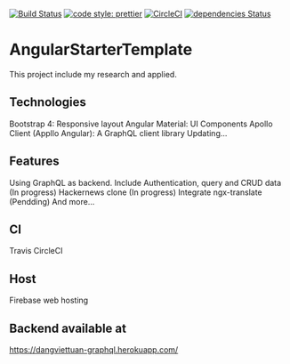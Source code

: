 [![Build Status](https://travis-ci.org/dangviettuan/angular-starter-template.svg?branch=master)](https://travis-ci.org/dangviettuan/angular-starter-template)
[![code style: prettier](https://img.shields.io/badge/code_style-prettier-ff69b4.svg?style=flat-square)](https://github.com/prettier/prettier)
[![CircleCI](https://circleci.com/gh/dangviettuan/angular-starter-template.svg?style=svg)](https://circleci.com/gh/dangviettuan/angular-starter-template)
[![dependencies Status](https://david-dm.org/dangviettuan/angular-starter-template/status.svg)](https://david-dm.org/dangviettuan/angular-starter-template)

# AngularStarterTemplate

This project include my research and applied.

## Technologies
Bootstrap 4: Responsive layout
Angular Material: UI Components
Apollo Client (Appllo Angular): A GraphQL client library
Updating... 

## Features
Using GraphQL as backend. Include Authentication, query and CRUD data (In progress)
Hackernews clone (In progress)
Integrate ngx-translate (Pendding)
And more...

## CI
Travis
CircleCI

## Host
Firebase web hosting

## Backend available at
https://dangviettuan-graphql.herokuapp.com/
